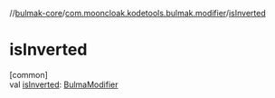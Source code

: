 //[bulmak-core](../../index.md)/[com.mooncloak.kodetools.bulmak.modifier](index.md)/[isInverted](is-inverted.md)

# isInverted

[common]\
val [isInverted](is-inverted.md): [BulmaModifier](-bulma-modifier/index.md)

